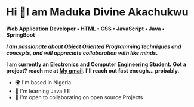 <b>Hi 👋I am Maduka Divine Akachukwu</b>
================================================================

<b> Web Application Developer • HTML • CSS • JavaScript • Java • SpringBoot  </b>

<b><i> I am passionate about Object Oriented Programming techniques and concepts, and will appreciate collaboration with like minds.</i></b>

<b> I am currently an Electronics and Computer Engineering Student.</b>
<b> Got a project? reach me at <a href= "divjazz03@gmail.com">My gmail</a>. I'll reach out fast enough... probably.</b> 

* 🌍  I'm based in Nigeria
* 🧠  I'm learning Java EE
* 🤝  I'm open to collaborating on open source Projects





